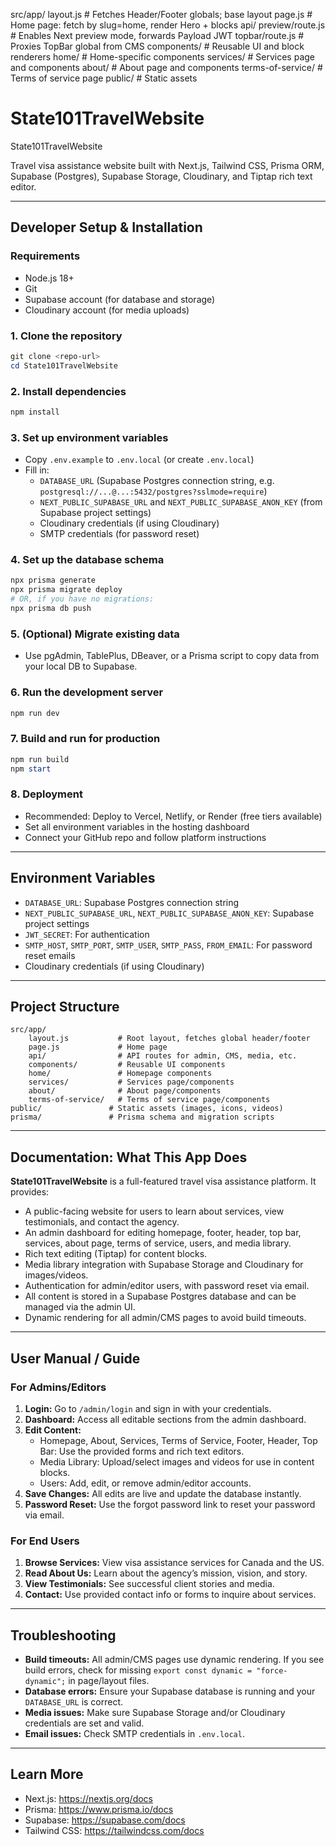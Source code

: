 src/app/
	layout.js                 # Fetches Header/Footer globals; base layout
	page.js                   # Home page: fetch by slug=home, render Hero + blocks
	api/
		preview/route.js        # Enables Next preview mode, forwards Payload JWT
		topbar/route.js         # Proxies TopBar global from CMS
	components/               # Reusable UI and block renderers
	home/                     # Home-specific components
	services/                 # Services page and components
	about/                    # About page and components
	terms-of-service/         # Terms of service page
public/                     # Static assets

# State101TravelWebsite
State101TravelWebsite

Travel visa assistance website built with Next.js, Tailwind CSS, Prisma ORM, Supabase (Postgres), Supabase Storage, Cloudinary, and Tiptap rich text editor.

---

## Developer Setup & Installation

### Requirements
- Node.js 18+
- Git
- Supabase account (for database and storage)
- Cloudinary account (for media uploads)

### 1. Clone the repository
```powershell
git clone <repo-url>
cd State101TravelWebsite
```

### 2. Install dependencies
```powershell
npm install
```

### 3. Set up environment variables
- Copy `.env.example` to `.env.local` (or create `.env.local`)
- Fill in:
	- `DATABASE_URL` (Supabase Postgres connection string, e.g. `postgresql://...@...:5432/postgres?sslmode=require`)
	- `NEXT_PUBLIC_SUPABASE_URL` and `NEXT_PUBLIC_SUPABASE_ANON_KEY` (from Supabase project settings)
	- Cloudinary credentials (if using Cloudinary)
	- SMTP credentials (for password reset)

### 4. Set up the database schema
```powershell
npx prisma generate
npx prisma migrate deploy
# OR, if you have no migrations:
npx prisma db push
```

### 5. (Optional) Migrate existing data
- Use pgAdmin, TablePlus, DBeaver, or a Prisma script to copy data from your local DB to Supabase.

### 6. Run the development server
```powershell
npm run dev
```

### 7. Build and run for production
```powershell
npm run build
npm start
```

### 8. Deployment
- Recommended: Deploy to Vercel, Netlify, or Render (free tiers available)
- Set all environment variables in the hosting dashboard
- Connect your GitHub repo and follow platform instructions

---

## Environment Variables
- `DATABASE_URL`: Supabase Postgres connection string
- `NEXT_PUBLIC_SUPABASE_URL`, `NEXT_PUBLIC_SUPABASE_ANON_KEY`: Supabase project settings
- `JWT_SECRET`: For authentication
- `SMTP_HOST`, `SMTP_PORT`, `SMTP_USER`, `SMTP_PASS`, `FROM_EMAIL`: For password reset emails
- Cloudinary credentials (if using Cloudinary)

---

## Project Structure
```
src/app/
	layout.js           # Root layout, fetches global header/footer
	page.js             # Home page
	api/                # API routes for admin, CMS, media, etc.
	components/         # Reusable UI components
	home/               # Homepage components
	services/           # Services page/components
	about/              # About page/components
	terms-of-service/   # Terms of service page/components
public/               # Static assets (images, icons, videos)
prisma/               # Prisma schema and migration scripts
```

---

## Documentation: What This App Does

**State101TravelWebsite** is a full-featured travel visa assistance platform. It provides:
- A public-facing website for users to learn about services, view testimonials, and contact the agency.
- An admin dashboard for editing homepage, footer, header, top bar, services, about page, terms of service, users, and media library.
- Rich text editing (Tiptap) for content blocks.
- Media library integration with Supabase Storage and Cloudinary for images/videos.
- Authentication for admin/editor users, with password reset via email.
- All content is stored in a Supabase Postgres database and can be managed via the admin UI.
- Dynamic rendering for all admin/CMS pages to avoid build timeouts.

---

## User Manual / Guide

### For Admins/Editors
1. **Login:** Go to `/admin/login` and sign in with your credentials.
2. **Dashboard:** Access all editable sections from the admin dashboard.
3. **Edit Content:**
	 - Homepage, About, Services, Terms of Service, Footer, Header, Top Bar: Use the provided forms and rich text editors.
	 - Media Library: Upload/select images and videos for use in content blocks.
	 - Users: Add, edit, or remove admin/editor accounts.
4. **Save Changes:** All edits are live and update the database instantly.
5. **Password Reset:** Use the forgot password link to reset your password via email.

### For End Users
1. **Browse Services:** View visa assistance services for Canada and the US.
2. **Read About Us:** Learn about the agency’s mission, vision, and story.
3. **View Testimonials:** See successful client stories and media.
4. **Contact:** Use provided contact info or forms to inquire about services.

---

## Troubleshooting
- **Build timeouts:** All admin/CMS pages use dynamic rendering. If you see build errors, check for missing `export const dynamic = "force-dynamic";` in page/layout files.
- **Database errors:** Ensure your Supabase database is running and your `DATABASE_URL` is correct.
- **Media issues:** Make sure Supabase Storage and/or Cloudinary credentials are set and valid.
- **Email issues:** Check SMTP credentials in `.env.local`.

---

## Learn More
- Next.js: https://nextjs.org/docs
- Prisma: https://www.prisma.io/docs
- Supabase: https://supabase.com/docs
- Tailwind CSS: https://tailwindcss.com/docs



